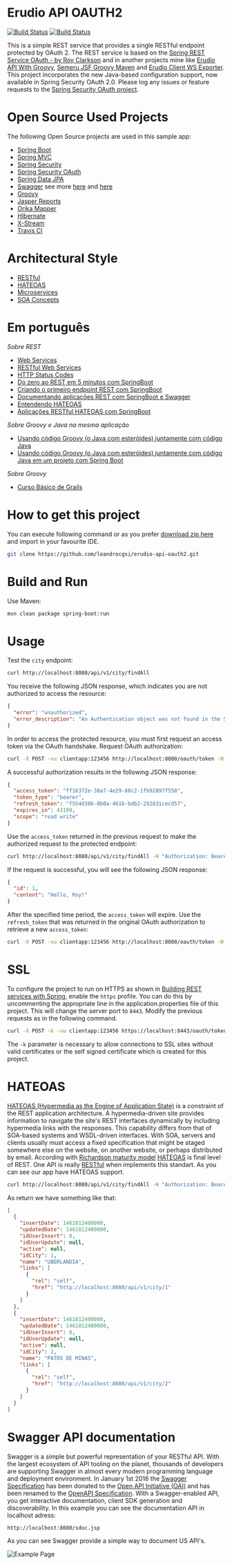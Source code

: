 # Erudio API OAUTH2

[![Build Status](https://travis-ci.org/leandrocgsi/erudio-api-oauth2.svg?branch=master)](https://travis-ci.org/leandrocgsi/erudio-api-oauth2)
[![Build Status](https://circleci.com/gh/leandrocgsi/erudio-api-oauth2.svg?&style=shield)](https://circleci.com/gh/leandrocgsi/erudio-api-oauth2/)

This is a simple REST service that provides a single RESTful endpoint protected by OAuth 2. The REST service is based on the [Spring REST Service OAuth - by Roy Clarkson](https://github.com/royclarkson/spring-rest-service-oauth) and in another projects mine like [Erudio API With Groovy](https://github.com/leandrocgsi/erudio-api-with-groovy), [Semeru JSF Groovy Maven](https://github.com/leandrocgsi/semeru_jsf_groovy_maven) and [Erudio Client WS Exporter](https://github.com/leandrocgsi/erudio-client-ws-exporter). This project incorporates the new Java-based configuration support, now available in Spring Security OAuth 2.0. Please log any issues or feature requests to the [Spring Security OAuth project](https://github.com/spring-projects/spring-security-oauth/issues).


# Open Source Used Projects

The following Open Source projects are used in this sample app:

* [Spring Boot](http://projects.spring.io/spring-boot/)
* [Spring MVC](http://docs.spring.io/spring/docs/current/spring-framework-reference/html/mvc.html)
* [Spring Security](http://projects.spring.io/spring-security/)
* [Spring Security OAuth](http://projects.spring.io/spring-security-oauth/)
* [Spring Data JPA](http://projects.spring.io/spring-data-jpa/)
* [Swagger](http://swagger.io/) see more [here](http://jakubstas.com/spring-jersey-swagger-create-documentation/) and [here](http://jakubstas.com/spring-jersey-swagger-exposing-documentation/)
* [Groovy](http://www.groovy-lang.org/)
* [Jasper Reports](http://community.jaspersoft.com/)
* [Orika Mapper](http://orika-mapper.github.io/orika-docs/converters.html)
* [Hibernate](http://hibernate.org/)
* [X-Stream](http://x-stream.github.io/)
* [Travis CI](https://travis-ci.org/)

# Architectural Style

* [RESTful](http://docs.oracle.com/javaee/6/tutorial/doc/gijqy.html)
* [HATEOAS](http://timelessrepo.com/haters-gonna-hateoas)
* [Microservices](http://martinfowler.com/articles/microservices.html)
* [SOA Concepts](http://www.ibm.com/developerworks/webservices/tutorials/ws-soa-ibmcertified/ws-soa-ibmcertified.html)

# Em português

*Sobre REST*

* [Web Services](http://www.semeru.com.br/blog/web-services/)
* [RESTful Web Services](http://www.semeru.com.br/blog/restful-web-services/)
* [HTTP Status Codes](http://www.semeru.com.br/blog/http-status-codes-em-servicos-rest/)
* [Do zero ao REST em 5 minutos com SpringBoot](http://www.semeru.com.br/blog/do-zero-ao-rest-em-5-minutos-com-springboot/)
* [Criando o primeiro endpoint REST com SpringBoot](http://www.semeru.com.br/blog/criando-o-primeiro-endpoint-rest-com-springboot/)
* [Documentando aplicações REST com SpringBoot e Swagger](http://www.semeru.com.br/blog/documentando-aplicacoes-restfull-com-springboot-e-swagger/)
* [Entendendo HATEOAS](http://www.semeru.com.br/blog/entendendo_hateoas/)
* [Aplicações RESTful HATEOAS com SpringBoot](http://www.semeru.com.br/blog/aplicacoes-restfull-hateoas-com-springboot/)

*Sobre Groovy e Java na mesma aplicação*

* [Usando código Groovy (o Java com esteróides) juntamente com código Java](http://www.semeru.com.br/blog/usando-codigo-groovy-o-java-com-esteroides-juntamente-com-codigo-java/)
* [Usando código Groovy (o Java com esteróides) juntamente com código Java em um projeto com Spring Boot](http://www.semeru.com.br/blog/usando-codigo-groovy-o-java-com-esteroides-juntamente-com-codigo-java-em-um-projeto-com-spring-boot/)

*Sobre Groovy*

* [Curso Básico de Grails](https://www.youtube.com/playlist?list=PL18bbNo7xuh_dvHiIjegSsbwRq9JPmZL2)

# How to get this project

You can execute following command or as you prefer [download zip here](https://github.com/leandrocgsi/erudio-api-oauth2/archive/master.zip) and import in your favourite IDE.

```sh
git clone https://github.com/leandrocgsi/erudio-api-oauth2.git
```

# Build and Run

Use Maven:

```sh
mvn clean package spring-boot:run
```

# Usage

Test the `city` endpoint:

```sh
curl http://localhost:8080/api/v1/city/findAll
```

You receive the following JSON response, which indicates you are not authorized to access the resource:

```json
{
  "error": "unauthorized",
  "error_description": "An Authentication object was not found in the SecurityContext"
}
```

In order to access the protected resource, you must first request an access token via the OAuth handshake. Request OAuth authorization:

```sh
curl -X POST -vu clientapp:123456 http://localhost:8080/oauth/token -H "Accept: application/json" -d "password=spring&username=roy&grant_type=password&scope=read%20write&client_secret=123456&client_id=clientapp"
```

A successful authorization results in the following JSON response:

```json
{
  "access_token": "ff16372e-38a7-4e29-88c2-1fb92897f558",
  "token_type": "bearer",
  "refresh_token": "f554d386-0b0a-461b-bdb2-292831cecd57",
  "expires_in": 43199,
  "scope": "read write"
}
```

Use the `access_token` returned in the previous request to make the authorized request to the protected endpoint:

```sh
curl http://localhost:8080/api/v1/city/findAll -H "Authorization: Bearer ff16372e-38a7-4e29-88c2-1fb92897f558"
```

If the request is successful, you will see the following JSON response:

```json
{
  "id": 1,
  "content": "Hello, Roy!"
}
```

After the specified time period, the `access_token` will expire. Use the `refresh_token` that was returned in the original OAuth authorization to retrieve a new `access_token`:

```sh
curl -X POST -vu clientapp:123456 http://localhost:8080/oauth/token -H "Accept: application/json" -d "grant_type=refresh_token&refresh_token=f554d386-0b0a-461b-bdb2-292831cecd57&client_secret=123456&client_id=clientapp"
```


# SSL

To configure the project to run on HTTPS as shown in [Building REST services with Spring](https://spring.io/guides/tutorials/bookmarks/), enable the `https` profile. You can do this by uncommenting the appropriate line in the application.properties file of this project. This will change the server port to `8443`. Modify the previous requests as in the following command.

```sh
curl -X POST -k -vu clientapp:123456 https://localhost:8443/oauth/token -H "Accept: application/json" -d "password=spring&username=roy&grant_type=password&scope=read%20write&client_secret=123456&client_id=clientapp"
```

The `-k` parameter is necessary to allow connections to SSL sites without valid certificates or the self signed certificate which is created for this project.

# HATEOAS

[HATEOAS (Hypermedia as the Engine of Application State)](https://spring.io/understanding/HATEOAS) is a constraint of the REST application architecture. A hypermedia-driven site provides information to navigate the site's REST interfaces dynamically by including hypermedia links with the responses. This capability differs from that of SOA-based systems and WSDL-driven interfaces. With SOA, servers and clients usually must access a fixed specification that might be staged somewhere else on the website, on another website, or perhaps distributed by email. According with [Richardson maturity model](http://martinfowler.com/articles/richardsonMaturityModel.html) [HATEOAS](https://spring.io/understanding/HATEOAS) is final level of REST. One API is really [RESTful](https://en.wikipedia.org/wiki/Representational_state_transfer) when implements this standart. As you can see our app have HATEOAS support.


```sh
curl http://localhost:8080/api/v1/city/findAll -H "Authorization: Bearer ff16372e-38a7-4e29-88c2-1fb92897f558"
```

As return we have something like that:

```json
[
  {
    "insertDate": 1461812400000,
    "updatedDate": 1461812400000,
    "idUserInsert": 0,
    "idUserUpdate": null,
    "active": null,
    "idCity": 1,
    "name": "UBERLANDIA",
    "links": [
      {
        "rel": "self",
        "href": "http://localhost:8080/api/v1/city/1"
      }
    ]
  },
  {
    "insertDate": 1461812400000,
    "updatedDate": 1461812400000,
    "idUserInsert": 0,
    "idUserUpdate": null,
    "active": null,
    "idCity": 2,
    "name": "PATOS DE MINAS",
    "links": [
      {
        "rel": "self",
        "href": "http://localhost:8080/api/v1/city/2"
      }
    ]
  }
]
```

# Swagger API documentation 

Swagger is a simple but powerful representation of your RESTful API. With the largest ecosystem of API tooling on the planet, thousands of developers are supporting Swagger in almost every modern programming language and deployment environment. In January 1st 2016 the [Swagger Specification](http://swagger.io/) has been donated to the [Open API Initiative (OAI)](https://openapis.org/) and has been renamed to the [OpenAPI Specification](https://openapis.org/). With a Swagger-enabled API, you get interactive documentation, client SDK generation and discoverability. In this example you can see the documentation API in localhost adress:

```sh
http://localhost:8080/sdoc.jsp
```

As you can see Swagger provide a simple way to document US API's.

![Example Page](https://github.com/leandrocgsi/erudio-api-oauth2/blob/master/img/SwaggerDocumentation.png?raw=true)

